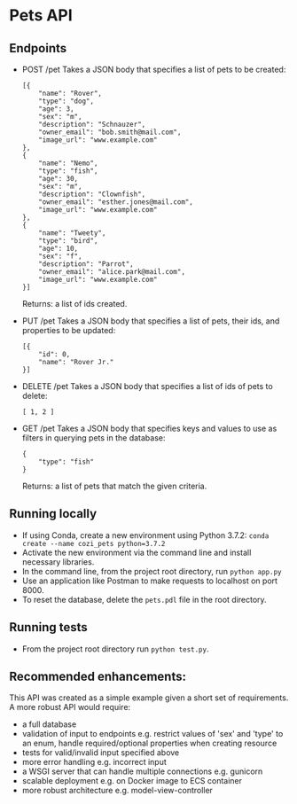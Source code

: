 # Pets API
## Endpoints
- POST /pet
    Takes a JSON body that specifies a list of pets to be created:

    ```
    [{
    	"name": "Rover",
    	"type": "dog",
    	"age": 3,
    	"sex": "m", 
    	"description": "Schnauzer",
    	"owner_email": "bob.smith@mail.com", 
    	"image_url": "www.example.com"
    },
    {
    	"name": "Nemo",
    	"type": "fish",
    	"age": 30,
    	"sex": "m", 
    	"description": "Clownfish",
    	"owner_email": "esther.jones@mail.com", 
    	"image_url": "www.example.com"
    },
    {
    	"name": "Tweety",
    	"type": "bird",
    	"age": 10,
    	"sex": "f", 
    	"description": "Parrot",
    	"owner_email": "alice.park@mail.com", 
    	"image_url": "www.example.com"
    }]
    ```
    Returns: a list of ids created.
- PUT /pet
    Takes a JSON body that specifies a list of pets, their ids, and properties to be updated:
    ```
    [{
    	"id": 0,
    	"name": "Rover Jr."
    }]
    ```
- DELETE /pet
    Takes a JSON body that specifies a list of ids of pets to delete:
    ```
    [ 1, 2 ]
    ```
- GET /pet
    Takes a JSON body that specifies keys and values to use as filters in querying pets in the database:
    ```
    {
	    "type": "fish"
    }
    ```
    Returns: a list of pets that match the given criteria.

## Running locally
- If using Conda, create a new environment using Python 3.7.2: 
    `conda create --name cozi_pets python=3.7.2`
- Activate the new environment via the command line and install necessary libraries.
- In the command line, from the project root directory, run `python app.py`
- Use an application like Postman to make requests to localhost on port 8000.
- To reset the database, delete the `pets.pdl` file in the root directory.

## Running tests
- From the project root directory run `python test.py`.

## Recommended enhancements:
This API was created as a simple example given a short set of requirements. A more robust API would require:
- a full database
- validation of input to endpoints e.g. restrict values of 'sex' and 'type' to an enum, handle required/optional properties when creating resource
- tests for valid/invalid input specified above
- more error handling e.g. incorrect input
- a WSGI server that can handle multiple connections e.g. gunicorn
- scalable deployment e.g. on Docker image to ECS container
- more robust architecture e.g. model-view-controller